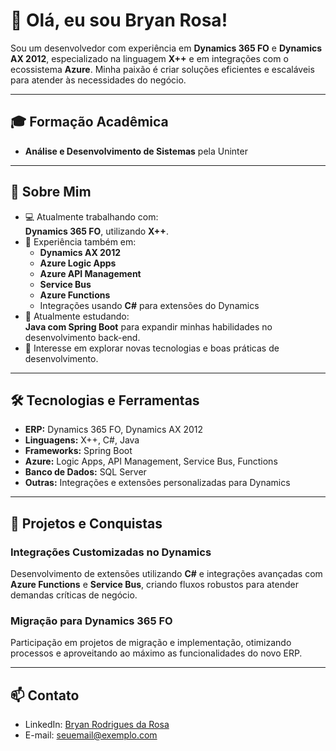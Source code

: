 # 👋 Olá, eu sou Bryan Rosa!  

Sou um desenvolvedor com experiência em **Dynamics 365 FO** e **Dynamics AX 2012**, especializado na linguagem **X++** e em integrações com o ecossistema **Azure**. Minha paixão é criar soluções eficientes e escaláveis para atender às necessidades do negócio.  

---

## 🎓 Formação Acadêmica

- **Análise e Desenvolvimento de Sistemas** pela Uninter  

---

## 🚀 Sobre Mim

- 💻 Atualmente trabalhando com:  
  **Dynamics 365 FO**, utilizando **X++**.  
- 🌟 Experiência também em:  
  - **Dynamics AX 2012**  
  - **Azure Logic Apps**  
  - **Azure API Management**  
  - **Service Bus**  
  - **Azure Functions**  
  - Integrações usando **C#** para extensões do Dynamics  
- 📘 Atualmente estudando:  
  **Java com Spring Boot** para expandir minhas habilidades no desenvolvimento back-end.  
- 🎯 Interesse em explorar novas tecnologias e boas práticas de desenvolvimento.  

---

## 🛠️ Tecnologias e Ferramentas

- **ERP:** Dynamics 365 FO, Dynamics AX 2012  
- **Linguagens:** X++, C#, Java  
- **Frameworks:** Spring Boot  
- **Azure:** Logic Apps, API Management, Service Bus, Functions  
- **Banco de Dados:** SQL Server  
- **Outras:** Integrações e extensões personalizadas para Dynamics  

---

## 🌟 Projetos e Conquistas

### Integrações Customizadas no Dynamics  
Desenvolvimento de extensões utilizando **C#** e integrações avançadas com **Azure Functions** e **Service Bus**, criando fluxos robustos para atender demandas críticas de negócio.  

### Migração para Dynamics 365 FO  
Participação em projetos de migração e implementação, otimizando processos e aproveitando ao máximo as funcionalidades do novo ERP.  

---

## 📫 Contato  

- LinkedIn: [Bryan Rodrigues da Rosa](https://www.linkedin.com/in/bryan-rodrigues-da-rosa-169168182/)  
- E-mail: [seuemail@exemplo.com](mailto:seuemail@exemplo.com)  
